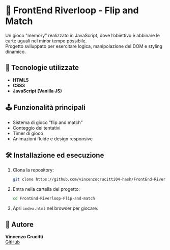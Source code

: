 # 🧩 FrontEnd Riverloop - Flip and Match

Un gioco "memory" realizzato in JavaScript, dove l’obiettivo è abbinare le carte uguali nel minor tempo possibile.  
Progetto sviluppato per esercitare logica, manipolazione del DOM e styling dinamico.

## 🚀 Tecnologie utilizzate
- **HTML5**
- **CSS3**
- **JavaScript (Vanilla JS)**

## 🕹️ Funzionalità principali
- Sistema di gioco “flip and match”
- Conteggio dei tentativi
- Timer di gioco
- Animazioni fluide e design responsive

## 🛠️ Installazione ed esecuzione
1. Clona la repository:
   ```bash
   git clone https://github.com/vincenzocrucitti04-hash/FrontEnd-Riverloop-Flip-and-match.git
   ```
2. Entra nella cartella del progetto:
   ```bash
   cd FrontEnd-Riverloop-Flip-and-match
   ```
3. Apri `index.html` nel browser per giocare.


## 👤 Autore
**Vincenzo Crucitti**  
[GitHub](https://github.com/vincenzocrucitti04-hash)
